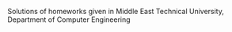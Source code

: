 Solutions of homeworks given in Middle East Technical University, Department of Computer Engineering
